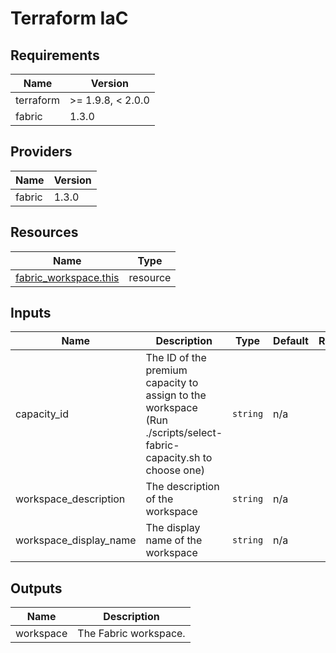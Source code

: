 <!-- BEGIN_TF_DOCS -->
<!-- markdown-table-prettify-ignore-start -->
# Terraform IaC

## Requirements

| Name | Version |
|------|---------|
| terraform | >= 1.9.8, < 2.0.0 |
| fabric | 1.3.0 |

## Providers

| Name | Version |
|------|---------|
| fabric | 1.3.0 |

## Resources

| Name | Type |
|------|------|
| [fabric_workspace.this](https://registry.terraform.io/providers/microsoft/fabric/1.3.0/docs/resources/workspace) | resource |

## Inputs

| Name | Description | Type | Default | Required |
|------|-------------|------|---------|:--------:|
| capacity\_id | The ID of the premium capacity to assign to the workspace (Run ./scripts/select-fabric-capacity.sh to choose one) | `string` | n/a | yes |
| workspace\_description | The description of the workspace | `string` | n/a | yes |
| workspace\_display\_name | The display name of the workspace | `string` | n/a | yes |

## Outputs

| Name | Description |
|------|-------------|
| workspace | The Fabric workspace. |
<!-- markdown-table-prettify-ignore-end -->
<!-- END_TF_DOCS -->
